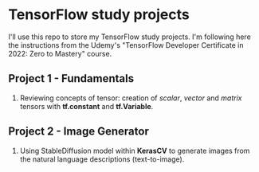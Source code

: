 # TensorFlow study projects
I'll use this repo to store my TensorFlow study projects. I'm following here the instructions from the Udemy's "TensorFlow Developer Certificate in 2022: Zero to Mastery" course.

## Project 1 - Fundamentals
1. Reviewing concepts of tensor: creation of *scalar*, *vector* and *matrix* tensors with **tf.constant** and **tf.Variable**. 

## Project 2 - Image Generator
1. Using StableDiffusion model within **KerasCV** to generate images from the natural language descriptions (text-to-image). 
